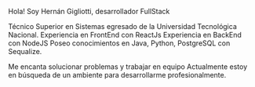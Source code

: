 Hola! Soy Hernán Gigliotti, desarrollador FullStack

Técnico Superior en Sistemas egresado de la Universidad Tecnológica Nacional.
Experiencia en FrontEnd con ReactJs
Experiencia en BackEnd con NodeJS
Poseo conocimientos en Java, Python, PostgreSQL con Sequalize.


Me encanta solucionar problemas y trabajar en equipo
Actualmente estoy en búsqueda de un ambiente para desarrollarme profesionalmente.


<!---
gigliotti/gigliotti is a ✨ special ✨ repository because its `README.md` (this file) appears on your GitHub profile.
You can click the Preview link to take a look at your changes.
--->
